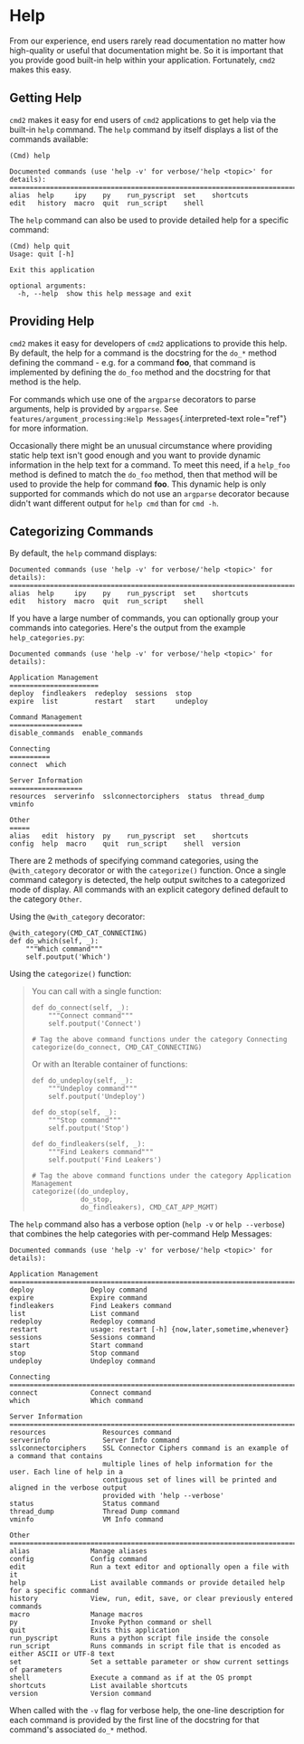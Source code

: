 # Help

From our experience, end users rarely read documentation no matter how high-quality or useful that documentation might be. So it is important that you provide good built-in help within your application. Fortunately, `cmd2` makes this easy.

## Getting Help

`cmd2` makes it easy for end users of `cmd2` applications to get help via the built-in `help` command. The `help` command by itself displays a list of the commands available:

``` text
(Cmd) help

Documented commands (use 'help -v' for verbose/'help <topic>' for details):
===========================================================================
alias  help     ipy    py    run_pyscript  set    shortcuts
edit   history  macro  quit  run_script    shell
```

The `help` command can also be used to provide detailed help for a specific command:

``` text
(Cmd) help quit
Usage: quit [-h]

Exit this application

optional arguments:
  -h, --help  show this help message and exit
```

## Providing Help

`cmd2` makes it easy for developers of `cmd2` applications to provide this help. By default, the help for a command is the docstring for the `do_*` method defining the command - e.g. for a command **foo**, that command is implemented by defining the `do_foo` method and the docstring for that method is the help.

For commands which use one of the `argparse` decorators to parse arguments, help is provided by `argparse`. See `features/argument_processing:Help Messages`{.interpreted-text role="ref"} for more information.

Occasionally there might be an unusual circumstance where providing static help text isn't good enough and you want to provide dynamic information in the help text for a command. To meet this need, if a `help_foo` method is defined to match the `do_foo` method, then that method will be used to provide the help for command **foo**. This dynamic help is only supported for commands which do not use an `argparse` decorator because didn't want different output for `help cmd` than for `cmd -h`.

## Categorizing Commands

By default, the `help` command displays:

    Documented commands (use 'help -v' for verbose/'help <topic>' for details):
    ===========================================================================
    alias  help     ipy    py    run_pyscript  set    shortcuts
    edit   history  macro  quit  run_script    shell

If you have a large number of commands, you can optionally group your commands into categories. Here's the output from the example `help_categories.py`:

    Documented commands (use 'help -v' for verbose/'help <topic>' for details):

    Application Management
    ======================
    deploy  findleakers  redeploy  sessions  stop
    expire  list         restart   start     undeploy

    Command Management
    ==================
    disable_commands  enable_commands

    Connecting
    ==========
    connect  which

    Server Information
    ==================
    resources  serverinfo  sslconnectorciphers  status  thread_dump  vminfo

    Other
    =====
    alias   edit  history  py    run_pyscript  set    shortcuts
    config  help  macro    quit  run_script    shell  version

There are 2 methods of specifying command categories, using the `@with_category` decorator or with the `categorize()` function. Once a single command category is detected, the help output switches to a categorized mode of display. All commands with an explicit category defined default to the category ``Other``.

Using the `@with_category` decorator:

    @with_category(CMD_CAT_CONNECTING)
    def do_which(self, _):
        """Which command"""
        self.poutput('Which')

Using the `categorize()` function:

> You can call with a single function:
>
>     def do_connect(self, _):
>         """Connect command"""
>         self.poutput('Connect')
>
>     # Tag the above command functions under the category Connecting
>     categorize(do_connect, CMD_CAT_CONNECTING)
>
> Or with an Iterable container of functions:
>
>     def do_undeploy(self, _):
>         """Undeploy command"""
>         self.poutput('Undeploy')
>
>     def do_stop(self, _):
>         """Stop command"""
>         self.poutput('Stop')
>
>     def do_findleakers(self, _):
>         """Find Leakers command"""
>         self.poutput('Find Leakers')
>
>     # Tag the above command functions under the category Application Management
>     categorize((do_undeploy,
>                 do_stop,
>                 do_findleakers), CMD_CAT_APP_MGMT)

The `help` command also has a verbose option (`help -v` or `help --verbose`) that combines the help categories with per-command Help Messages:

    Documented commands (use 'help -v' for verbose/'help <topic>' for details):

    Application Management
    ================================================================================
    deploy              Deploy command
    expire              Expire command
    findleakers         Find Leakers command
    list                List command
    redeploy            Redeploy command
    restart             usage: restart [-h] {now,later,sometime,whenever}
    sessions            Sessions command
    start               Start command
    stop                Stop command
    undeploy            Undeploy command

    Connecting
    ================================================================================
    connect             Connect command
    which               Which command

    Server Information
    ================================================================================
    resources              Resources command
    serverinfo             Server Info command
    sslconnectorciphers    SSL Connector Ciphers command is an example of a command that contains
                           multiple lines of help information for the user. Each line of help in a
                           contiguous set of lines will be printed and aligned in the verbose output
                           provided with 'help --verbose'
    status                 Status command
    thread_dump            Thread Dump command
    vminfo                 VM Info command

    Other
    ================================================================================
    alias               Manage aliases
    config              Config command
    edit                Run a text editor and optionally open a file with it
    help                List available commands or provide detailed help for a specific command
    history             View, run, edit, save, or clear previously entered commands
    macro               Manage macros
    py                  Invoke Python command or shell
    quit                Exits this application
    run_pyscript        Runs a python script file inside the console
    run_script          Runs commands in script file that is encoded as either ASCII or UTF-8 text
    set                 Set a settable parameter or show current settings of parameters
    shell               Execute a command as if at the OS prompt
    shortcuts           List available shortcuts
    version             Version command

When called with the `-v` flag for verbose help, the one-line description for each command is provided by the first line of the docstring for that command's associated `do_*` method.
